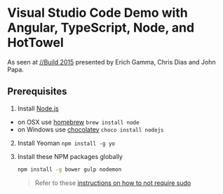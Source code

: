 # Visual Studio Code Demo with Angular, TypeScript, Node, and HotTowel

As seen at [//Build 2015](http://channel9.msdn.com/Events/Build/2015/3-680) presented by Erich Gamma, Chris Dias and John Papa.

## Prerequisites

1. Install [Node.js](http://nodejs.org)
 - on OSX use [homebrew](http://brew.sh) `brew install node`
 - on Windows use [chocolatey](https://chocolatey.org/) `choco install nodejs`

2. Install Yeoman `npm install -g yo`

3. Install these NPM packages globally

    ```bash
    npm install -g bower gulp nodemon
    ```

    >Refer to these [instructions on how to not require sudo](https://github.com/sindresorhus/guides/blob/master/npm-global-without-sudo.md)
